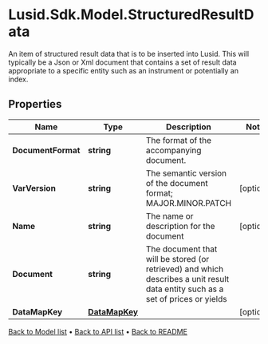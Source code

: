 # Lusid.Sdk.Model.StructuredResultData
An item of structured result data that is to be inserted into Lusid. This will typically be a Json or Xml document that contains a set of result data appropriate to a specific entity such as an instrument or potentially an index.

## Properties

Name | Type | Description | Notes
------------ | ------------- | ------------- | -------------
**DocumentFormat** | **string** | The format of the accompanying document. | 
**VarVersion** | **string** | The semantic version of the document format; MAJOR.MINOR.PATCH | [optional] 
**Name** | **string** | The name or description for the document | [optional] 
**Document** | **string** | The document that will be stored (or retrieved) and which describes a unit result data entity such as a set of prices or yields | 
**DataMapKey** | [**DataMapKey**](DataMapKey.md) |  | [optional] 

[Back to Model list](../README.md#documentation-for-models) &#8226; [Back to API list](../README.md#documentation-for-api-endpoints) &#8226; [Back to README](../README.md)

